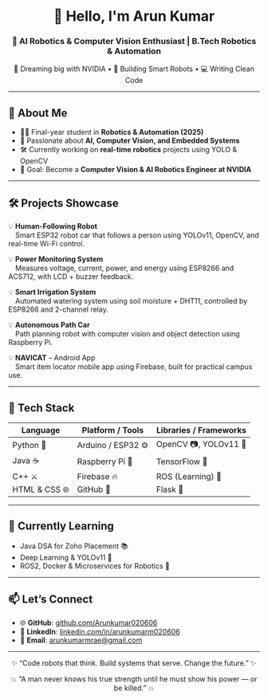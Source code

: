 <h1 align="center">
  👋 Hello, I'm Arun Kumar
</h1>

<h3 align="center">
  🚀 AI Robotics & Computer Vision Enthusiast | B.Tech Robotics & Automation  
</h3>

<p align="center">
  🌟 Dreaming big with NVIDIA • 🤖 Building Smart Robots • 💻 Writing Clean Code  
</p>

---

## 🌈 About Me
- 🧑‍🎓 Final-year student in **Robotics & Automation (2025)**
- 🤖 Passionate about **AI, Computer Vision, and Embedded Systems**
- 🛠 Currently working on **real-time robotics** projects using YOLO & OpenCV
- 🎯 Goal: Become a **Computer Vision & AI Robotics Engineer at NVIDIA**

---

## 🛠 Projects Showcase

💡 **Human-Following Robot**  
 Smart ESP32 robot car that follows a person using YOLOv11, OpenCV, and real-time Wi-Fi control.

💡 **Power Monitoring System**  
 Measures voltage, current, power, and energy using ESP8266 and ACS712, with LCD + buzzer feedback.

💡 **Smart Irrigation System**  
 Automated watering system using soil moisture + DHT11, controlled by ESP8266 and 2-channel relay.

💡 **Autonomous Path Car**  
 Path planning robot with computer vision and object detection using Raspberry Pi.

💡 **NAVICAT** – Android App  
 Smart item locator mobile app using Firebase, built for practical campus use.

---

## 🧰 Tech Stack

| Language     | Platform / Tools    | Libraries / Frameworks |
|--------------|---------------------|-------------------------|
| Python 🐍     | Arduino / ESP32 ⚙️  | OpenCV 📷, YOLOv11 🧠    |
| Java ☕       | Raspberry Pi 🍓     | TensorFlow 🔶           |
| C++ ⚔️       | Firebase 🔥         | ROS (Learning) 🤖       |
| HTML & CSS 🌐 | GitHub 🐙           | Flask 🌿                |

---

## 📘 Currently Learning
- Java DSA for Zoho Placement 📚  
- Deep Learning & YOLOv11 🚀  
- ROS2, Docker & Microservices for Robotics 🧩  

---

## 📫 Let’s Connect

- 🌐 **GitHub**: [github.com/Arunkumar020606](https://github.com/Arunkumar020606)  
- 💼 **LinkedIn**: [linkedin.com/in/arunkumarm020606](https://www.linkedin.com/in/arunkumarm020606)  
- 📧 **Email**: arunkumarmrae@gmail.com  

---

<p align="center">
  ✨ “Code robots that think. Build systems that serve. Change the future.” ✨  
</p>

<p align="center">
  💥 “A man never knows his true strength until he must show his power — or be killed.” 💥
</p>
